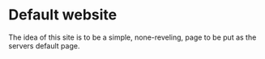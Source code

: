 # Default website

The idea of this site is to be a simple, none-reveling, page to be put as the servers default page.
